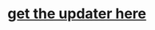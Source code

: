 # [get the updater here](https://github.com/Hmm465/RS_Mod_Updater/blob/master/updater.exe?raw=true)
